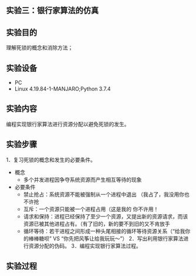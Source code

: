 ## 实验三：银行家算法的仿真

## 实验目的

理解死锁的概念和消除方法；

## 实验设备

- PC
- Linux 4.19.84-1-MANJARO;Python 3.7.4

## 实验内容

编程实现银行家算法进行资源分配以避免死锁的发生。

## 实验步骤

1．复习死锁的概念和发生的必要条件。
- 概念
  - 多个并发进程因争夺系统资源而产生相互等待的现象
- 必要条件
  - 禁止抢占：系统资源不能被强制从一个进程中退出 （我占了，我没用你也不许抢
  - 互斥：一个资源只能被一个进程占用（这是我的 你不许用！
  - 请求和保持：进程已经保持了至少一个资源，又提出新的资源请求，而该资源已被其他进程占有。（有了旧的，新的要不到旧的又不肯放手
  - 循环等待：若干进程之间形成一种头尾相接的循环等待资源关系（“给我你的棒棒糖呗” VS “你先把风筝让给我玩玩～”）
2．写出利用银行家算法进行资源分配的伪码。
3．编程实现银行家算法过程。

## 实验过程

